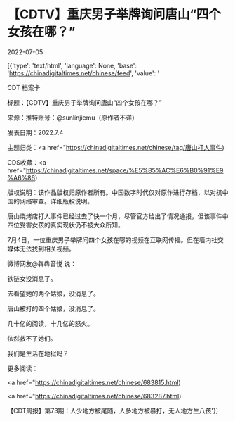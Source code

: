 # 【CDTV】重庆男子举牌询问唐山“四个女孩在哪？”

2022-07-05

[{'type': 'text/html', 'language': None, 'base': 'https://chinadigitaltimes.net/chinese/feed', 'value': '

CDT 档案卡

标题：【CDTV】重庆男子举牌询问唐山“四个女孩在哪？”

来源：推特账号：@sunlinjiemu（原作者不详）

发表日期：2022.7.4

主题归类：<a href="https://chinadigitaltimes.net/chinese/tag/唐山打人事件)

CDS收藏：<a href="https://chinadigitaltimes.net/space/%E5%85%AC%E6%B0%91%E9%A6%86)

版权说明：该作品版权归原作者所有。中国数字时代仅对原作进行存档，以对抗中国的网络审查。详细版权说明。







唐山烧烤店打人事件已经过去了快一个月，尽管官方给出了情况通报，但该事件中四位受害女孩的真实现状仍不被大众所知。

7月4日，一位重庆男子举牌问四个女孩在哪的视频在互联网传播。但在墙内社交媒体无法找到相关视频。

微博网友@犇犇音悦 说：



铁链女没消息了。

去看望她的两个姑娘，没消息了。

唐山被打的四个姑娘，没消息了。

几十亿的阅读，十几亿的怒火。

依然救不了她们。

我们是生活在地狱吗？



更多阅读：

<a href="https://chinadigitaltimes.net/chinese/683815.html)

<a href="https://chinadigitaltimes.net/chinese/683287.html)

【CDT周报】第73期：人少地方被尾随，人多地方被暴打，无人地方生八孩'}]